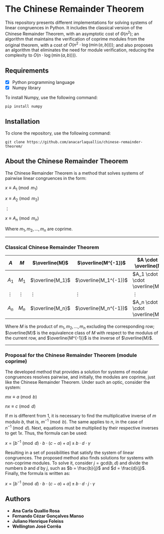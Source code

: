 # The Chinese Remainder Theorem
This repository presents different implementations for solving systems of linear congruences in Python. It includes the classical version of the Chinese Remainder Theorem, with an asymptotic cost of $\Theta(n^2)$; an algorithm that maintains the verification of coprime modules from the original theorem, with a cost of $O(n^2 \cdot \log(\min(a,b))))$; and also proposes an algorithm that eliminates the need for module verification, reducing the complexity to $O(n \cdot \log(\min(a,b))))$.

## Requirements
- [x]  Python programming language
- [x]  Numpy library

To install Numpy, use the following command:

```
pip install numpy
```
## Installation
To clone the repository, use the following command:
```
git clone https://github.com/anacarlaquallio/chinese-remainder-theorem/
```

## About the Chinese Remainder Theorem
The Chinese Remainder Theorem is a method that solves systems of pairwise linear congruences in the form:

$x \equiv A_1 \pmod{m_1}$

$x \equiv A_2 \pmod{m_2}$

$\vdots$

$x \equiv A_n \pmod{m_n}$

Where $m_1, m_2, \ldots, m_n$ are coprime. 

***

### Classical Chinese Remainder Theorem
| $A$      | $M$      | $\overline{M}$      | $\overline{M^{-1}}$   | $A \cdot M \cdot \overline{M^{-1}}$        |
|--------|--------|----------------------|---------------------------|---------------------------------------|
| $A_1$  | $M_1$  | $\overline{M_1}$    | $\overline{M_1^{-1}}$     | $A_1 \cdot M_1 \cdot \overline{M_1^{-1}}$  |
| $\vdots$ | $\vdots$ | $\vdots$         | $\vdots$                 | $\vdots$                                   |
| $A_n$  | $M_n$  | $\overline{M_n}$    | $\overline{M_n^{-1}}$     | $A_n \cdot M_n \cdot \overline{M_n^{-1}}$  |

Where $M$ is the product of $m_1, m_2, \ldots, m_n$ excluding the corresponding row; $\overline{M}$ is the equivalence class of $M$ with respect to the modulus of the current row, and $\overline{M^{-1}}$ is the inverse of $\overline{M}$.

***

### Proposal for the Chinese Remainder Theorem (module coprime)
The developed method that provides a solution for systems of modular congruences resolves pairwise, and initially, the modules are coprime, just like the Chinese Remainder Theorem. Under such an optic, consider the system:


$mx \equiv a \pmod{b}$

$nx \equiv c \pmod{d}$



If $m$ is different from $1$, it is necessary to find the multiplicative inverse of $m$ modulo $b$, that is, $m^{-1} \pmod{b}$. The same applies to $n$, in the case of $n^{-1} \pmod{d}$. Next, equations must be multiplied by their respective inverses to get $1x$. Thus, the formula can be used:

$x = \left[b^{-1}\pmod{d}\cdot b \cdot (c - a) + a \right] \pm b \cdot d \cdot \gamma$

Resulting in a set of possibilities that satisfy the system of linear congruences. The proposed method also finds solutions for systems with non-coprime modules. To solve it, consider $j = \text{gcd}(b,d)$ and divide the numbers $b$ and $d$ by $j$, such as $b = \frac{b}{j}$ and $d = \frac{d}{j}$. Finally, the formula is written as:

$x = \left[b^{-1}\pmod{d}\cdot b \cdot (c - a) + a \right] \pm b \cdot d \cdot j \cdot \gamma$

## Authors

* **Ana Carla Quallio Rosa**
* **Fernando Cézar Gonçalves Manso**
* **Juliano Henrique Foleiss**
* **Wellington José Corrêa**
